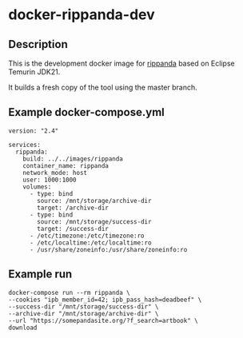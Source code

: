 # docker-rippanda-dev
## Description
This is the development docker image for [rippanda](https://github.com/lovesyk/rippanda) based on Eclipse Temurin JDK21.

It builds a fresh copy of the tool using the master branch.

## Example docker-compose.yml
```
version: "2.4"

services:
  rippanda:
    build: ../../images/rippanda
    container_name: rippanda
    network_mode: host
    user: 1000:1000
    volumes:
      - type: bind
        source: /mnt/storage/archive-dir
        target: /archive-dir
      - type: bind
        source: /mnt/storage/success-dir
        target: /success-dir
      - /etc/timezone:/etc/timezone:ro
      - /etc/localtime:/etc/localtime:ro
      - /usr/share/zoneinfo:/usr/share/zoneinfo:ro
```

## Example run
```
docker-compose run --rm rippanda \
--cookies "ipb_member_id=42; ipb_pass_hash=deadbeef" \
--success-dir "/mnt/storage/success-dir" \
--archive-dir "/mnt/storage/archive-dir" \
--url "https://somepandasite.org/?f_search=artbook" \
download
```
